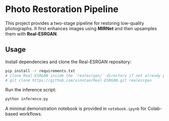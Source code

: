 # Photo Restoration Pipeline

This project provides a two-stage pipeline for restoring low-quality photographs.
It first enhances images using **MIRNet** and then upsamples them with
**Real-ESRGAN**.

## Usage

Install dependencies and clone the Real-ESRGAN repository:

```bash
pip install -r requirements.txt
# Clone Real-ESRGAN inside the `realesrgan/` directory if not already present
# git clone https://github.com/xinntao/Real-ESRGAN.git realesrgan
```

Run the inference script:

```bash
python inference.py
```

A minimal demonstration notebook is provided in `notebook.ipynb` for
Colab-based workflows.
